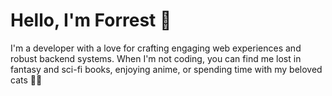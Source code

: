 # Hello, I'm Forrest 👋

I'm a developer with a love for crafting engaging web experiences and robust backend systems. When I'm not coding, you can find me lost in fantasy and sci-fi books, enjoying anime, or spending time with my beloved cats 🏳️‍🌈

